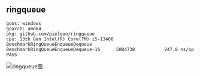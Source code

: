 ## ringqueue

```
goos: windows
goarch: amd64
pkg: github.com/pieleon/ringqueue
cpu: 13th Gen Intel(R) Core(TM) i5-13400
BenchmarkRingQueueEnqueueDequeue
BenchmarkRingQueueEnqueueDequeue-16    	 5084738	       247.8 ns/op
PASS
```

![ringqueue图](https://static.jyshare.com/images/runoob-logo.png)
